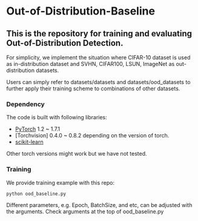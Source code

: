# Out-of-Distribution-Baseline

## This is the repository for training and evaluating Out-of-Distribution Detection.

For simplicity, we implement the situation where CIFAR-10 dataset is used as in-distribution dataset and SVHN, CIFAR100, LSUN, ImageNet as out-distribution datasets.

Users can simply refer to datasets/datasets and datasets/ood_datasets to further apply their training scheme to combinations of other datasets.

### Dependency

The code is built with following libraries:

- [PyTorch](https://pytorch.org/) 1.2 ~ 1.7.1 
- [Torchvision] 0.4.0 ~ 0.8.2 depending on the version of torch.
- [scikit-learn](https://scikit-learn.org/stable/)

Other torch versions might work but we have not tested.


### Training 

We provide training example with this repo:


```bash
python ood_baseline.py
```

Different parameters, e.g. Epoch, BatchSize, and etc, can be adjusted with the arguments.
Check arguments at the top of ood_baseline.py

